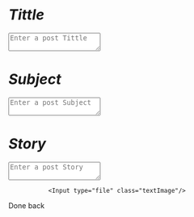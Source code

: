 <div class="fulldiv"> 
 <div class="homeTittle">
                 <div class="homeImage"></div>
                 <LinkTo @route="index" class="image3"></LinkTo>
                 <div class="image4"></div>
                 <div class="image5"></div>
 </div>
<div class="writebox">
        
   # ***Tittle***
  <Textarea class="textArea" @value={{value1}} placeholder="Enter a post Tittle"></Textarea>

   # ***Subject***
 <Textarea class="textArea" @value={{value2}} placeholder="Enter a post Subject"></Textarea>

   # ***Story***
<Textarea class="textAreaStory" @value={{value3}} placeholder="Enter a post Story"></Textarea>
               <Input type="file" class="textImage"/>         
</div>
         <LinkTo @route="homepage" class="dbutton" onclick={{action "valuepass"  }}>Done</LinkTo>
          <LinkTo @route="homepage" class="backbutton4" >back</LinkTo>
</div> 
